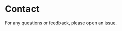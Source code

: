 # Contact

For any questions or feedback, please open an [issue](https://github.com/nwdorian/ShiftsLogger/issues).
